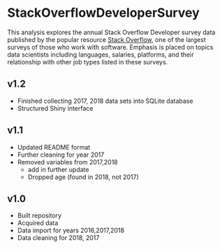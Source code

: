 # StackOverflowDeveloperSurvey
This analysis explores the annual Stack Overflow Developer survey data published by the popular resource [Stack Overflow](https://insights.stackoverflow.com/survey/?utm_source=so-owned&utm_medium=blog&utm_campaign=dev-survey-2019&utm_content=launch-blog), one of the largest surveys of those who work with software. Emphasis is placed on topics data scientists including languages, salaries, platforms, and their relationship with other job types listed in these surveys. 




## v1.2
  * Finished collecting 2017, 2018 data sets into SQLite database
  * Structured Shiny interface


## v1.1
  * Updated README format
  * Further cleaning for year 2017
  * Removed variables from 2017,2018
    + add in further update
    + Dropped age (found in 2018, not 2017)

## v1.0
  * Built repository
  * Acquired data
  * Data import for years 2016,2017,2018
  * Data cleaning for 2018, 2017
